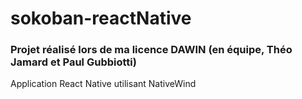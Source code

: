 # sokoban-reactNative

### Projet réalisé lors de ma licence DAWIN (en équipe, Théo Jamard et Paul Gubbiotti)

Application React Native utilisant NativeWind
